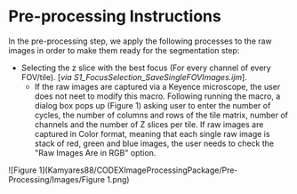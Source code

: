 # Pre-processing Instructions

In the pre-processing step, we apply the following processes to the raw images in order to make them ready for the segmentation step:
* Selecting the z slice with the best focus (For every channel of every FOV/tile). [*via S1_FocusSelection_SaveSingleFOVImages.ijm*]. 
  * If the raw images are captured via a Keyence microscope, the user does not neet to modify this macro. Following running the macro, a dialog box pops up (Figure 1) asking user to enter the number of cycles, the number of columns and rows of the tile matrix, number of channels and the number of Z slices per tile. If raw images are captured in Color format, meaning that each single raw image is stack of red, green and blue images, the user needs to check the "Raw Images Are in RGB" option.
  
![Figure 1](Kamyares88/CODEXImageProcessingPackage/Pre-Processing/Images/Figure 1.png)
